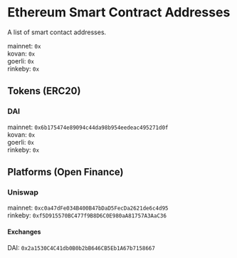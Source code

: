 # Ethereum Smart Contract Addresses
A list of smart contact addresses.

mainnet: `0x` <br/>
kovan: `0x` <br/>
goerli: `0x` <br/>
rinkeby: `0x` <br/>

## Tokens (ERC20)

### DAI
mainnet: `0x6b175474e89094c44da98b954eedeac495271d0f` <br/>
kovan: `0x` <br/>
goerli: `0x` <br/>
rinkeby: `0x` <br/>

## Platforms (Open Finance)

### Uniswap

mainnet: `0xc0a47dFe034B400B47bDaD5FecDa2621de6c4d95` <br/>
rinkeby: `0xf5D915570BC477f9B8D6C0E980aA81757A3AaC36` <br/>

#### Exchanges

DAI: `0x2a1530C4C41db0B0b2bB646CB5Eb1A67b7158667` <br/>
